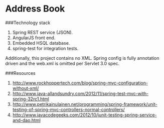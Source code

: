 Address Book
========

###Technology stack

1. Spring REST service (JSON).
1. AngularJS front end.
1. Embedded HSQL database.
1. spring-test for integration tests.

Additionally, this project contains no XML. Spring config is fully annotation driven and the web.xml is omitted per Servlet 3.0 spec.

###Resources

1. http://www.rockhoppertech.com/blog/spring-mvc-configuration-without-xml/
1. http://www.java-allandsundry.com/2012/11/spring-test-mvc-with-spring-32rc1.html
1. http://www.petrikainulainen.net/programming/spring-framework/unit-testing-of-spring-mvc-controllers-normal-controllers/
1. http://www.javacodegeeks.com/2012/10/junit-testing-spring-service-and-dao.html

